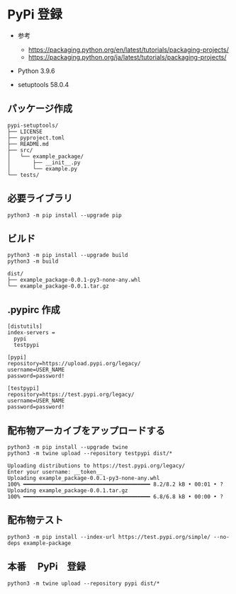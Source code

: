 # PyPi 登録
- 参考
    - https://packaging.python.org/en/latest/tutorials/packaging-projects/
    - https://packaging.python.org/ja/latest/tutorials/packaging-projects/

- Python 3.9.6
- setuptools 58.0.4


## パッケージ作成

```
pypi-setuptools/
├── LICENSE
├── pyproject.toml
├── README.md
├── src/
│   └── example_package/
│       ├── __init__.py
│       └── example.py
└── tests/
```

## 必要ライブラリ
```
python3 -m pip install --upgrade pip
```

## ビルド
```
python3 -m pip install --upgrade build
python3 -m build
```

```
dist/
├── example_package-0.0.1-py3-none-any.whl
└── example_package-0.0.1.tar.gz
```

## .pypirc 作成
```
[distutils]
index-servers =
  pypi
  testpypi

[pypi]
repository=https://upload.pypi.org/legacy/
username=USER_NAME
password=password!

[testpypi]
repository=https://test.pypi.org/legacy/
username=USER_NAME
password=password!
```

## 配布物アーカイブをアップロードする
```
python3 -m pip install --upgrade twine
python3 -m twine upload --repository testpypi dist/*
```

```
Uploading distributions to https://test.pypi.org/legacy/
Enter your username: __token__
Uploading example_package-0.0.1-py3-none-any.whl
100% ━━━━━━━━━━━━━━━━━━━━━━━━━━━━━━━━━━━━━━━━ 8.2/8.2 kB • 00:01 • ?
Uploading example_package-0.0.1.tar.gz
100% ━━━━━━━━━━━━━━━━━━━━━━━━━━━━━━━━━━━━━━━━ 6.8/6.8 kB • 00:00 • ?
```

## 配布物テスト
```
python3 -m pip install --index-url https://test.pypi.org/simple/ --no-deps example-package
```
## 本番 　PyPi　登録
```
python3 -m twine upload --repository pypi dist/*
```
